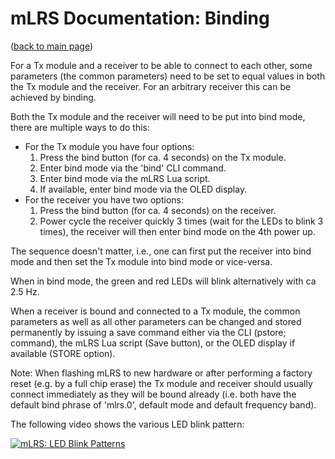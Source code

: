 # mLRS Documentation: Binding #

([back to main page](../README.md))

For a Tx module and a receiver to be able to connect to each other, some parameters (the common parameters) need to be set to equal values in both the Tx module and the receiver. For an arbitrary receiver this can be achieved by binding.

Both the Tx module and the receiver will need to be put into bind mode, there are multiple ways to do this:

- For the Tx module you have four options: 
    1. Press the bind button (for ca. 4 seconds) on the Tx module.
    2. Enter bind mode via the 'bind' CLI command.
    3. Enter bind mode via the mLRS Lua script.
    4. If available, enter bind mode via the OLED display.
- For the receiver you have two options:
    1. Press the bind button (for ca. 4 seconds) on the receiver.
    2. Power cycle the receiver quickly 3 times (wait for the LEDs to blink 3 times), the receiver will then enter bind mode on the 4th power up.

The sequence doesn't matter, i.e., one can first put the receiver into bind mode and then set the Tx module into bind mode or vice-versa.

When in bind mode, the green and red LEDs will blink alternatively with ca 2.5 Hz.

When a receiver is bound and connected to a Tx module, the common parameters as well as all other parameters can be changed and stored permanently by issuing a save command either via the CLI (pstore; command), the mLRS Lua script (Save button), or the OLED display if available (STORE option).

Note: When flashing mLRS to new hardware or after performing a factory reset (e.g. by a full chip erase) the Tx module and receiver should usually connect immediately as they will be bound already (i.e. both have the default bind phrase of 'mlrs.0', default mode and default frequency band).

The following video shows the various LED blink pattern: 

[![mLRS: LED Blink Patterns](https://img.youtube.com/vi/M_49QP8oxBk/0.jpg)](https://www.youtube.com/watch?v=M_49QP8oxBk "mLRS: LED Blink Patterns")